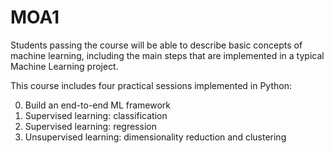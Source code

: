 # MOA1

Students passing the course will be able to describe basic concepts of machine learning, including the main steps that are implemented in a typical Machine Learning project. 

This course includes four practical sessions implemented in Python:

0) Build an end-to-end ML framework
1) Supervised learning: classification
2) Supervised learning: regression
3) Unsupervised learning: dimensionality reduction and clustering
